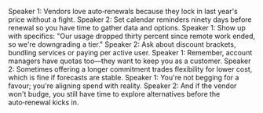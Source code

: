 Speaker 1: Vendors love auto‑renewals because they lock in last year's price without a fight.
Speaker 2: Set calendar reminders ninety days before renewal so you have time to gather data and options.
Speaker 1: Show up with specifics: "Our usage dropped thirty percent since remote work ended, so we're downgrading a tier."
Speaker 2: Ask about discount brackets, bundling services or paying per active user.
Speaker 1: Remember, account managers have quotas too—they want to keep you as a customer.
Speaker 2: Sometimes offering a longer commitment trades flexibility for lower cost, which is fine if forecasts are stable.
Speaker 1: You're not begging for a favour; you're aligning spend with reality.
Speaker 2: And if the vendor won't budge, you still have time to explore alternatives before the auto‑renewal kicks in.

